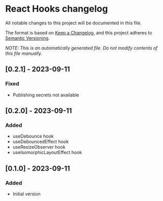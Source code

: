 # React Hooks changelog

All notable changes to this project will be documented in this file.

The format is based on [Keep a Changelog](https://keepachangelog.com/en/1.1.0/),
and this project adheres to [Semantic Versioning](https://semver.org/spec/v2.0.0.html).

_NOTE: This is an automatically generated file. Do not modify contents of this file manually._

## [0.2.1] - 2023-09-11
### Fixed
- Publishing secrets not available

## [0.2.0] - 2023-09-11
### Added
- useDebounce hook
- useDebouncedEffect hook
- useResizeObserver hook
- useIsomorphicLayoutEffect hook

## [0.1.0] - 2023-09-11
### Added
- Initial version
